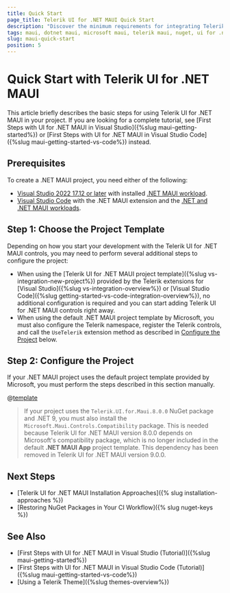 ```yaml
---
title: Quick Start
page_title: Telerik UI for .NET MAUI Quick Start
description: "Discover the minimum requirements for integrating Telerik UI for .NET MAUI controls into your project."
tags: maui, dotnet maui, microsoft maui, telerik maui, nuget, ui for .net maui, macos, install, quick
slug: maui-quick-start
position: 5
---
```


# Quick Start with Telerik UI for .NET MAUI

This article briefly describes the basic steps for using Telerik UI for .NET MAUI in your project. If you are looking for a complete tutorial, see [First Steps with UI for .NET MAUI in Visual Studio]({%slug maui-getting-started%}) or [First Steps with UI for .NET MAUI in Visual Studio Code]({%slug maui-getting-started-vs-code%}) instead.

## Prerequisites

To create a .NET MAUI project, you need either of the following:

* <a href="https://learn.microsoft.com/en-us/dotnet/maui/get-started/installation?view=net-maui-9.0&tabs=vswin" target="_blank">Visual Studio 2022 17.12 or later</a> with installed <a href="https://learn.microsoft.com/en-us/dotnet/maui/get-started/installation?view=net-maui-9.0&tabs=vswin#installation-1" target="_blank">.NET MAUI workload</a>.
* <a href="https://learn.microsoft.com/en-us/dotnet/maui/get-started/installation?view=net-maui-8.0&tabs=visual-studio-code" target="_blank">Visual Studio Code</a> with the .NET MAUI extension and the <a href="https://learn.microsoft.com/en-us/dotnet/maui/get-started/installation?view=net-maui-8.0&tabs=visual-studio-code#install-net-and-net-maui-workloads" target="_blank">.NET and .NET MAUI workloads</a>.

## Step 1: Choose the Project Template

Depending on how you start your development with the Telerik UI for .NET MAUI controls, you may need to perform several additional steps to configure the project:

* When using the [Telerik UI for .NET MAUI project template]({%slug vs-integration-new-project%}) provided by the Telerik extensions for [Visual Studio]({%slug vs-integration-overview%}) or [Visual Studio Code]({%slug getting-started-vs-code-integration-overview%}), no additional configuration is required and you can start adding Telerik UI for .NET MAUI controls right away.
* When using the default .NET MAUI project template by Microsoft, you must also configure the Telerik namespace, register the Telerik controls, and call the `UseTelerik` extension method as described in [Configure the Project](#step-2-configure-the-project) below.

## Step 2: Configure the Project

If your .NET MAUI project uses the default project template provided by Microsoft, you must perform the steps described in this section manually.

@[template](/_contentTemplates/get-started.md#add-namespace-register-controls)

> If your project uses the `Telerik.UI.for.Maui.8.0.0` NuGet package and .NET 9, you must also install the `Microsoft.Maui.Controls.Compatibility` package. This is needed because Telerik UI for .NET MAUI version 8.0.0 depends on Microsoft's compatibility package, which is no longer included in the default **.NET MAUI App** project template. This dependency has been removed in Telerik UI for .NET MAUI version 9.0.0.

## Next Steps

* [Telerik UI for .NET MAUI Installation Approaches]({% slug installation-approaches %})
* [Restoring NuGet Packages in Your CI Workflow]({% slug nuget-keys %})

## See Also

* [First Steps with UI for .NET MAUI in Visual Studio (Tutorial)]({%slug maui-getting-started%})
* [First Steps with UI for .NET MAUI in Visual Studio Code (Tutorial)]({%slug maui-getting-started-vs-code%})
* [Using a Telerik Theme]({%slug themes-overview%})
